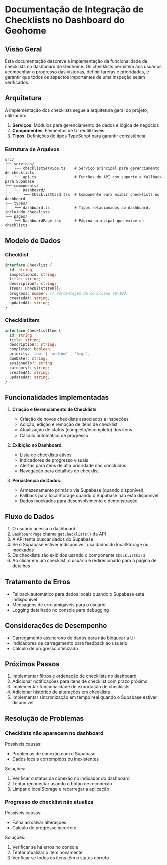 # Documentação de Integração de Checklists no Dashboard do Geohome

## Visão Geral

Esta documentação descreve a implementação da funcionalidade de checklists no dashboard do Geohome. Os checklists permitem aos usuários acompanhar o progresso das vistorias, definir tarefas e prioridades, e garantir que todos os aspectos importantes de uma inspeção sejam verificados.

## Arquitetura

A implementação dos checklists segue a arquitetura geral do projeto, utilizando:

1. **Serviços**: Módulos para gerenciamento de dados e lógica de negócios
2. **Componentes**: Elementos de UI reutilizáveis
3. **Tipos**: Definições de tipos TypeScript para garantir consistência

### Estrutura de Arquivos

```
src/
├── services/
│   ├── checklistService.ts    # Serviço principal para gerenciamento de checklists
│   └── api.ts                 # Funções de API com suporte a fallback para Supabase
├── components/
│   └── Dashboard/
│       └── ChecklistCard.tsx  # Componente para exibir checklists no dashboard
├── types/
│   └── dashboard.ts           # Tipos relacionados ao dashboard, incluindo checklists
└── pages/
    └── DashboardPage.tsx      # Página principal que exibe os checklists
```

## Modelo de Dados

### Checklist

```typescript
interface Checklist {
  id: string;
  inspectionId: string;
  title: string;
  description?: string;
  items: ChecklistItem[];
  progress: number; // Porcentagem de conclusão (0-100)
  createdAt: string;
  updatedAt: string;
}
```

### ChecklistItem

```typescript
interface ChecklistItem {
  id: string;
  title: string;
  description?: string;
  completed: boolean;
  priority: 'low' | 'medium' | 'high';
  dueDate?: string;
  assignedTo?: string;
  category?: string;
  createdAt: string;
  updatedAt: string;
}
```

## Funcionalidades Implementadas

1. **Criação e Gerenciamento de Checklists**:
   - Criação de novos checklists associados a inspeções
   - Adição, edição e remoção de itens de checklist
   - Atualização de status (completo/incompleto) dos itens
   - Cálculo automático de progresso

2. **Exibição no Dashboard**:
   - Lista de checklists ativos
   - Indicadores de progresso visuais
   - Alertas para itens de alta prioridade não concluídos
   - Navegação para detalhes do checklist

3. **Persistência de Dados**:
   - Armazenamento primário via Supabase (quando disponível)
   - Fallback para localStorage quando o Supabase não está disponível
   - Dados mockados para desenvolvimento e demonstração

## Fluxo de Dados

1. O usuário acessa o dashboard
2. `DashboardPage` chama `getChecklists()` da API
3. A API tenta buscar dados do Supabase
4. Se o Supabase estiver indisponível, usa dados do localStorage ou mockados
5. Os checklists são exibidos usando o componente `ChecklistCard`
6. Ao clicar em um checklist, o usuário é redirecionado para a página de detalhes

## Tratamento de Erros

- Fallback automático para dados locais quando o Supabase está indisponível
- Mensagens de erro amigáveis para o usuário
- Logging detalhado no console para debugging

## Considerações de Desempenho

- Carregamento assíncrono de dados para não bloquear a UI
- Indicadores de carregamento para feedback ao usuário
- Cálculo de progresso otimizado

## Próximos Passos

1. Implementar filtros e ordenação de checklists no dashboard
2. Adicionar notificações para itens de checklist com prazo próximo
3. Implementar funcionalidade de exportação de checklists
4. Adicionar histórico de alterações em checklists
5. Implementar sincronização em tempo real quando o Supabase estiver disponível

## Resolução de Problemas

### Checklists não aparecem no dashboard

Possíveis causas:
- Problemas de conexão com o Supabase
- Dados locais corrompidos ou inexistentes

Soluções:
1. Verificar o status da conexão no indicador do dashboard
2. Tentar reconectar usando o botão de reconexão
3. Limpar o localStorage e recarregar a aplicação

### Progresso do checklist não atualiza

Possíveis causas:
- Falha ao salvar alterações
- Cálculo de progresso incorreto

Soluções:
1. Verificar se há erros no console
2. Tentar atualizar o item novamente
3. Verificar se todos os itens têm o status correto
